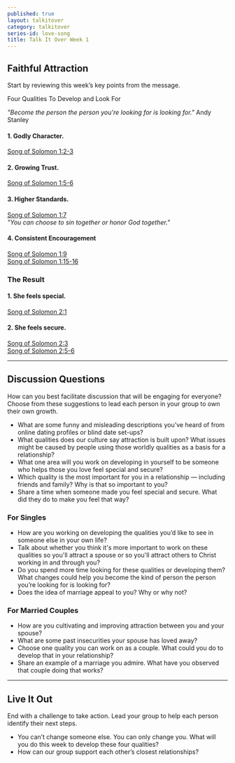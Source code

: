 ```yaml
---
published: true
layout: talkitover
category: talkitover
series-id: love-song
title: Talk It Over Week 1
---
```


## Faithful Attraction
<p class="lead">Start by reviewing this week’s key points from the message.</p>

Four Qualities To Develop and Look For

_"Become the person the person you're looking for is looking for."_ Andy Stanley

#### 1. Godly **Character**.

[Song of Solomon 1:2-3](https://www.bible.com/bible/111/sng.1.2-3.niv)

#### 2. Growing **Trust**.

[Song of Solomon 1:5-6](https://www.bible.com/bible/111/sng.1.5-6.niv)

#### 3. Higher **Standards**.

[Song of Solomon 1:7](https://www.bible.com/bible/111/sng.1.7.niv)  
_"You can choose to sin together or honor God together."_

#### 4. Consistent **Encouragement**

[Song of Solomon 1:9](https://www.bible.com/bible/111/sng.1.9.niv)  
[Song of Solomon 1:15-16](https://www.bible.com/bible/111/sng.1.15-16.niv)


### The Result

#### 1. She feels **special**.

[Song of Solomon 2:1](https://www.bible.com/bible/111/sng.2.1.niv)

#### 2. She feels **secure**.

[Song of Solomon 2:3](https://www.bible.com/bible/111/sng.2.3.niv)  
[Song of Solomon 2:5-6](https://www.bible.com/bible/111/sng.2.5-6.niv)

* * *

## Discussion Questions
<p class="lead">How can you best facilitate discussion that will be engaging for everyone? Choose from these suggestions to lead each person in your group to own their own growth.</p>

* What are some funny and misleading descriptions you’ve heard of from online dating profiles or blind date set-ups?
* What qualities does our culture say attraction is built upon? What issues might be caused by people using those worldly qualities as a basis for a relationship?
* What one area will you work on developing in yourself to be someone who helps those you love feel special and secure?
* Which quality is the most important for you in a relationship — including friends and family? Why is that so important to you?
* Share a time when someone made you feel special and secure. What did they do to make you feel that way?

### For Singles

* How are you working on developing the qualities you’d like to see in someone else in your own life?
* Talk about whether you think it's more important to work on these qualities so you'll attract a spouse or so you'll attract others to Christ working in and through you?
* Do you spend more time looking for these qualities or developing them? What changes could help you become the kind of person the person you’re looking for is looking for?
* Does the idea of marriage appeal to you? Why or why not?

### For Married Couples

* How are you cultivating and improving attraction between you and your spouse?
* What are some past insecurities your spouse has loved away?
* Choose one quality you can work on as a couple. What could you do to develop that in your relationship?
* Share an example of a marriage you admire. What have you observed that couple doing that works?

* * *

## Live It Out
<p class="lead">End with a challenge to take action. Lead your group to help each person identify their next steps.</p>

* You can’t change someone else. You can only change you. What will you do this week to develop these four qualities?
* How can our group support each other’s closest relationships?
